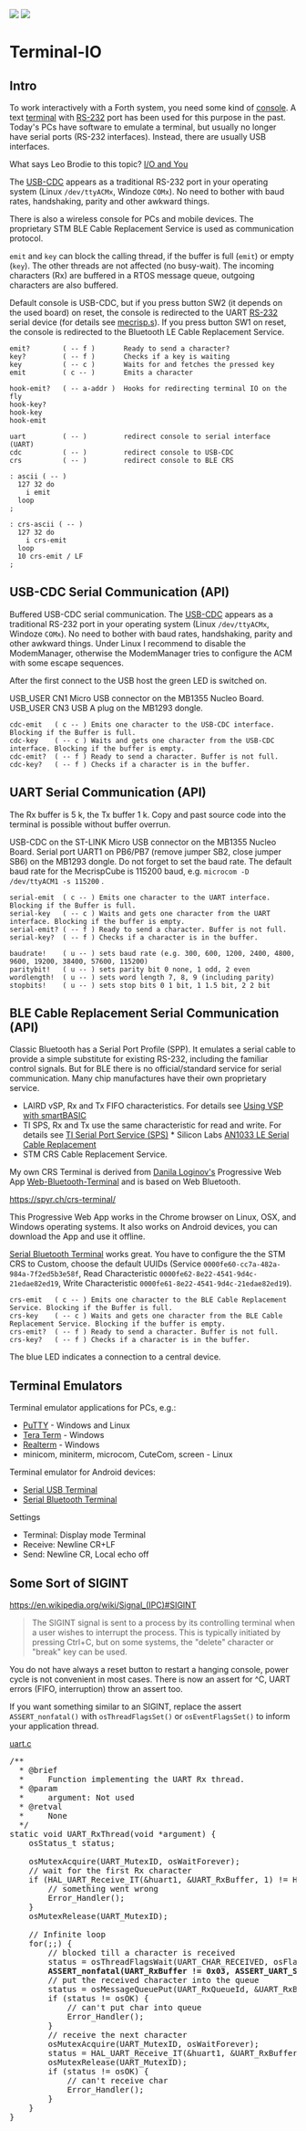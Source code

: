 ![](img/mecrisp-cube-4th-logo-red-h.svg)
![](img/ch3-flush.gif)

# Terminal-IO

## Intro

To work interactively with a Forth system, you need some kind of
[console](https://en.wikipedia.org/wiki/System_console). A text
[terminal](https://en.wikipedia.org/wiki/Computer_terminal#Text_terminals)
with [RS-232](https://en.wikipedia.org/wiki/RS-232) port has been used
for this purpose in the past. Today's PCs have software to emulate a
terminal, but usually no longer have serial ports (RS-232 interfaces).
Instead, there are usually USB interfaces.

What says Leo Brodie to this topic? 
[I/O and You](https://www.forth.com/starting-forth/10-input-output-operators/)

The
[USB-CDC](https://en.wikipedia.org/wiki/USB_communications_device_class)
appears as a traditional RS-232 port in your operating system (Linux
`/dev/ttyACMx`, Windoze `COMx`). No need to bother with baud rates,
handshaking, parity and other awkward things.

There is also a wireless console for PCs and mobile devices. The
proprietary STM BLE Cable Replacement Service is used as communication
protocol. 

`emit` and `key` can block the calling thread, if the buffer is full
(`emit`) or empty (`key`). The other threads are not affected (no
busy-wait). The incoming characters (Rx) are buffered in a RTOS message
queue, outgoing characters are also buffered.

Default console is USB-CDC, but if you press button SW2 
(it depends on the used board) on reset, the
console is redirected to the UART
[RS-232](https://en.wikipedia.org/wiki/RS-232) serial device (for
details see
[mecrisp.s](https://github.com/spyren/Mecrisp-Cube/blob/master/Forth/cube/mecrisp.s)).
If you press button SW1 on reset, the console is redirected to the
Bluetooth LE Cable Replacement Service.

```
emit?        ( -- f )       Ready to send a character?
key?         ( -- f )       Checks if a key is waiting
key          ( -- c )       Waits for and fetches the pressed key
emit         ( c -- )       Emits a character

hook-emit?   ( -- a-addr )  Hooks for redirecting terminal IO on the fly
hook-key?
hook-key
hook-emit

uart         ( -- )         redirect console to serial interface (UART)
cdc          ( -- )         redirect console to USB-CDC
crs          ( -- )         redirect console to BLE CRS
```

```forth
: ascii ( -- ) 
  127 32 do 
    i emit 
  loop 
;

: crs-ascii ( -- ) 
  127 32 do 
    i crs-emit 
  loop 
  10 crs-emit / LF
;
```


## USB-CDC Serial Communication (API)

Buffered USB-CDC serial communication. The
[USB-CDC](https://en.wikipedia.org/wiki/USB_communications_device_class)
appears as a traditional RS-232 port in your operating system (Linux
`/dev/ttyACMx`, Windoze `COMx`). No need to bother with baud rates,
handshaking, parity and other awkward things. Under Linux I recommend to
disable the ModemManager, otherwise the ModemManager tries to configure
the ACM with some escape sequences.

After the first connect to the USB host the green LED is switched on.

USB_USER CN1 Micro USB connector on the MB1355 Nucleo Board.
USB_USER CN3 USB A plug on the MB1293 dongle.
```
cdc-emit   ( c -- ) Emits one character to the USB-CDC interface. Blocking if the Buffer is full.
cdc-key    ( -- c ) Waits and gets one character from the USB-CDC interface. Blocking if the buffer is empty.
cdc-emit?  ( -- f ) Ready to send a character. Buffer is not full.
cdc-key?   ( -- f ) Checks if a character is in the buffer.
```


## UART Serial Communication (API)

The Rx buffer is 5 k, the Tx buffer 1 k. Copy and past source code into
the terminal is possible without buffer overrun.

USB-CDC on the ST-LINK Micro USB connector on the MB1355 Nucleo Board.
Serial port UART1 on PB6/PB7 (remove jumper SB2, close jumper SB6) on
the MB1293 dongle. Do not forget to set the baud rate. The default baud
rate for the MecrispCube is 115200 baud, e.g.
`microcom -D /dev/ttyACM1 -s 115200` .
```
serial-emit  ( c -- ) Emits one character to the UART interface. Blocking if the Buffer is full.
serial-key   ( -- c ) Waits and gets one character from the UART interface. Blocking if the buffer is empty.
serial-emit? ( -- f ) Ready to send a character. Buffer is not full.
serial-key?  ( -- f ) Checks if a character is in the buffer.

baudrate!    ( u -- ) sets baud rate (e.g. 300, 600, 1200, 2400, 4800, 9600, 19200, 38400, 57600, 115200)
paritybit!   ( u -- ) sets parity bit 0 none, 1 odd, 2 even
wordlength!  ( u -- ) sets word length 7, 8, 9 (including parity)
stopbits!    ( u -- ) sets stop bits 0 1 bit, 1 1.5 bit, 2 2 bit
```


## BLE Cable Replacement Serial Communication (API)

Classic Bluetooth has a Serial Port Profile (SPP). It emulates a serial
cable to provide a simple substitute for existing RS-232, including the
familiar control signals. But for BLE there is no official/standard
service for serial communication. Many chip manufactures have their own
proprietary service.

-   LAIRD vSP, Rx and Tx FIFO characteristics. For details see [Using VSP
with
smartBASIC](http://cdn.lairdtech.com/home/brandworld/files/Application%20Note%20-%20Using%20VSP%20with%20smartBASIC.pdf)
-   TI SPS, Rx and Tx use the same characteristic for read and write. For
details see [TI Serial Port Service
(SPS)](http://www.ti.com/lit/ug/tidua63/tidua63.pdf?ts=1590183153410) \*
Silicon Labs [AN1033 LE Serial Cable
Replacement](https://www.silabs.com/documents/public/application-notes/AN1033-LE-Serial-Cable-Replacement.pdf)
-   STM CRS Cable Replacement Service.

My own CRS Terminal is derived from [Danila
Loginov\'s](https://medium.com/@loginov_rocks/how-to-make-a-web-app-for-your-own-bluetooth-low-energy-device-arduino-2af8d16fdbe8)
Progressive Web App
[Web-Bluetooth-Terminal](https://github.com/loginov-rocks/Web-Bluetooth-Terminal)
and is based on Web Bluetooth.

<https://spyr.ch/crs-terminal/>

This Progressive Web App works in the Chrome browser on Linux, OSX, and
Windows operating systems. It also works on Android devices, you can
download the App and use it offline.

[Serial Bluetooth Terminal](https://play.google.com/store/apps/details?id=de.kai_morich.serial_bluetooth_terminal)
works great. You have to configure the the STM CRS to Custom, choose the
default UUIDs (Service `0000fe60-cc7a-482a-984a-7f2ed5b3e58f`, Read
Characteristic `0000fe62-8e22-4541-9d4c-21edae82ed19`, Write
Characteristic `0000fe61-8e22-4541-9d4c-21edae82ed19`).
```
crs-emit   ( c -- ) Emits one character to the BLE Cable Replacement Service. Blocking if the Buffer is full.
crs-key    ( -- c ) Waits and gets one character from the BLE Cable Replacement Service. Blocking if the buffer is empty.
crs-emit?  ( -- f ) Ready to send a character. Buffer is not full.
crs-key?   ( -- f ) Checks if a character is in the buffer.
```

The blue LED indicates a connection to a central device.


## Terminal Emulators

Terminal emulator applications for PCs, e.g.:

-   [PuTTY](http://www.putty.org/) - Windows and Linux
-   [Tera Term](http://en.sourceforge.jp/projects/ttssh2/) - Windows
-   [Realterm](http://realterm.sourceforge.net/) - Windows
-   minicom, miniterm, microcom, CuteCom, screen - Linux

Terminal emulator for Android devices:

-   [Serial USB
    Terminal](https://play.google.com/store/apps/details?id=de.kai_morich.serial_usb_terminal)
-   [Serial Bluetooth
    Terminal](https://play.google.com/store/apps/details?id=de.kai_morich.serial_bluetooth_terminal)

Settings

-   Terminal: Display mode Terminal
-   Receive: Newline CR+LF
-   Send: Newline CR, Local echo off


## Some Sort of SIGINT

https://en.wikipedia.org/wiki/Signal_(IPC)#SIGINT
<blockquote>
The SIGINT signal is sent to a process by its controlling terminal when a user wishes to 
interrupt the process. This is typically initiated by pressing Ctrl+C, 
but on some systems, the "delete" character or "break" key can be used.
</blockquote>

You do not have always a reset button to restart a hanging console, power cycle 
is not convenient in most cases. There is now an assert for ^C, 
UART errors (FIFO, interruption) throw an assert too.

If you want something similar to an SIGINT, replace the assert `ASSERT_nonfatal()`
with `osThreadFlagsSet()` or `osEventFlagsSet()` to inform your application thread. 

[uart.c](https://github.com/spyren/Mecrisp-Cube/blob/master/peripherals/uart.c)
<pre>
/**
  * @brief
  * 	Function implementing the UART Rx thread.
  * @param
  * 	argument: Not used
  * @retval
  * 	None
  */
static void UART_RxThread(void *argument) {
	osStatus_t status;

	osMutexAcquire(UART_MutexID, osWaitForever);
	// wait for the first Rx character
	if (HAL_UART_Receive_IT(&huart1, &UART_RxBuffer, 1) != HAL_OK) {
		// something went wrong
		Error_Handler();
	}
	osMutexRelease(UART_MutexID);

	// Infinite loop
	for(;;) {
		// blocked till a character is received
		status = osThreadFlagsWait(UART_CHAR_RECEIVED, osFlagsWaitAny, osWaitForever);
		<b>ASSERT_nonfatal(UART_RxBuffer != 0x03, ASSERT_UART_SIGINT, 0) // ^C character abort</b>
		// put the received character into the queue
		status = osMessageQueuePut(UART_RxQueueId, &UART_RxBuffer, 0, 100);
		if (status != osOK) {
			// can't put char into queue
			Error_Handler();
		}
		// receive the next character
		osMutexAcquire(UART_MutexID, osWaitForever);
		status = HAL_UART_Receive_IT(&huart1, &UART_RxBuffer, 1);
		osMutexRelease(UART_MutexID);
		if (status != osOK) {
			// can't receive char
			Error_Handler();
		}
	}
}
</pre>
